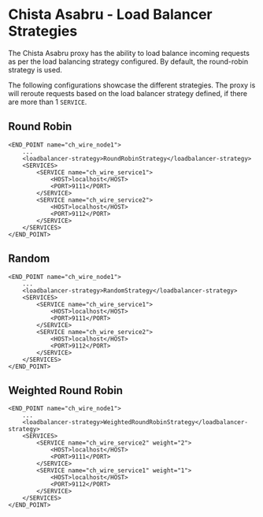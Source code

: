 # Chista Asabru - Load Balancer Strategies

The Chista Asabru proxy has the ability to load balance incoming requests as per the 
load balancing strategy configured. By default, the round-robin strategy is used.

The following configurations showcase the different strategies. The proxy is will reroute
requests based on the load balancer strategy defined, if there are more than 1 `SERVICE`.

## Round Robin
```
<END_POINT name="ch_wire_node1">
    ...
    <loadbalancer-strategy>RoundRobinStrategy</loadbalancer-strategy>
    <SERVICES>
        <SERVICE name="ch_wire_service1">
            <HOST>localhost</HOST>
            <PORT>9111</PORT>
        </SERVICE>
        <SERVICE name="ch_wire_service2">
            <HOST>localhost</HOST>
            <PORT>9112</PORT>
        </SERVICE>
    </SERVICES>
</END_POINT>
```

## Random
```
<END_POINT name="ch_wire_node1">
    ...
    <loadbalancer-strategy>RandomStrategy</loadbalancer-strategy>
    <SERVICES>
        <SERVICE name="ch_wire_service1">
            <HOST>localhost</HOST>
            <PORT>9111</PORT>
        </SERVICE>
        <SERVICE name="ch_wire_service2">
            <HOST>localhost</HOST>
            <PORT>9112</PORT>
        </SERVICE>
    </SERVICES>
</END_POINT>
```

## Weighted Round Robin
```
<END_POINT name="ch_wire_node1">
    ...
    <loadbalancer-strategy>WeightedRoundRobinStrategy</loadbalancer-strategy>
    <SERVICES>
        <SERVICE name="ch_wire_service2" weight="2">
            <HOST>localhost</HOST>
            <PORT>9111</PORT>
        </SERVICE>
        <SERVICE name="ch_wire_service1" weight="1">
            <HOST>localhost</HOST>
            <PORT>9112</PORT>
        </SERVICE>
    </SERVICES>
</END_POINT>
```